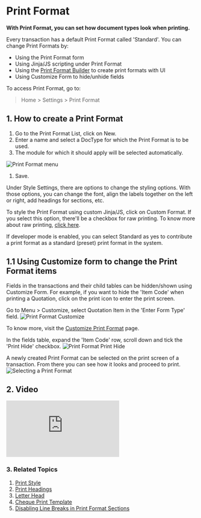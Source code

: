 <!-- add-breadcrumbs -->
# Print Format

**With Print Format, you can set how document types look when printing.**

Every transaction has a default Print Format called 'Standard'. You can change Print Formats by:

* Using the Print Format form
* Using Jinja/JS scripting under Print Format
* Using the [Print Format Builder](/docs/v13/user/manual/en/setting-up/print/print-format-builder) to create print formats with UI
* Using Customize Form to hide/unhide fields

To access Print Format, go to:

> Home > Settings > Print Format

## 1. How to create a Print Format
1. Go to the Print Format List, click on New.
1. Enter a name and select a DocType for which the Print Format is to be used.
1. The module for which it should apply will be selected automatically.

  ![Print Format menu](/docs/v13/assets/img/setup/print/print-format-menu.png)

1. Save.

Under Style Settings, there are options to change the styling options. With those options, you can change the font, align the labels together on the left or right, add headings for sections, etc.

To style the Print Format using custom Jinja/JS, click on Custom Format. If you select this option, there'll be a checkbox for raw printing. To know more about raw printing, [click here](/docs/v13/user/manual/en/setting-up/print/raw-printing).

If developer mode is enabled, you can select Standard as yes to contribute a print format as a standard (preset) print format in the system.

## 1.1 Using Customize form to change the Print Format items
Fields in the transactions and their child tables can be hidden/shown using Customize Form.
For example, if you want to hide the 'Item Code' when printing a Quotation, click on the print icon to enter the print screen.

Go to Menu > Customize, select Quotation Item in the 'Enter Form Type' field.
![Print Format Customize](/docs/v13/assets/img/setup/print/print-format-customize1.png)

To know more, visit the [Customize Print Format](/docs/v13/user/manual/en/customize-erpnext/print-format) page.

In the fields table, expand the 'Item Code' row, scroll down and tick the 'Print Hide' checkbox.
![Print Format Print Hide](/docs/v13/assets/img/setup/print/print-format-customize2.png)


A newly created Print Format can be selected on the print screen of a transaction. From there you can see how it looks and proceed to print.
![Selecting a Print Format](/docs/v13/assets/img/setup/print/print-format-selection.png)

## 2. Video
<div class="embed-container">
  <iframe src="https://www.youtube.com/embed/cKZHcx1znMc?start=82&rel=0" frameborder="0" allow="autoplay; encrypted-media" allowfullscreen>
  </iframe>
</div>

### 3. Related Topics
1. [Print Style](/docs/v13/user/manual/en/setting-up/print/print-style)
1. [Print Headings](/docs/v13/user/manual/en/setting-up/print/print-headings)
1. [Letter Head](/docs/v13/user/manual/en/setting-up/print/letter-head)
1. [Cheque Print Template](/docs/v13/user/manual/en/setting-up/print/cheque-print-template)
1. [Disabling Line Breaks in Print Format Sections](/docs/v13/user/manual/en/setting-up/articles/print-format-sections)